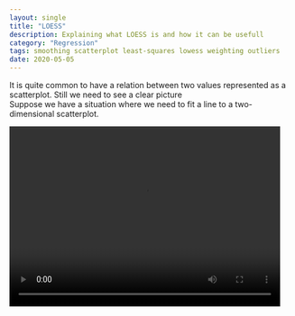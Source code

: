 ```yaml
---
layout: single
title: "LOESS"
description: Explaining what LOESS is and how it can be usefull
category: "Regression"
tags: smoothing scatterplot least-squares lowess weighting outliers
date: 2020-05-05
---
```


It is quite common to have a relation between two values represented as a scatterplot. Still we need to see a clear picture  
Suppose we have a situation where we need to fit a line to a two-dimensional scatterplot. 

<video width="480" height="320" controls="controls">
  <source src="/assets/images/regression/movie.mp4" type="video/mp4">
</video>